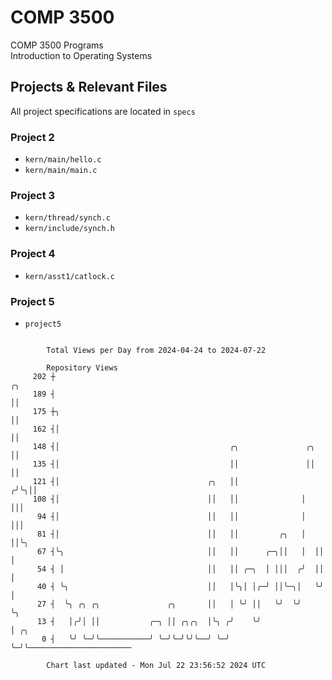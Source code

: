 # COMP 3500
COMP 3500 Programs  
Introduction to Operating Systems  
## Projects & Relevant Files
All project specifications are located in `specs`
### Project 2
- `kern/main/hello.c`
- `kern/main/main.c`
### Project 3
- `kern/thread/synch.c`
- `kern/include/synch.h`
### Project 4
- `kern/asst1/catlock.c`
### Project 5
- `project5`

```

        Total Views per Day from 2024-04-24 to 2024-07-22

        Repository Views
     202 ┼                                                           ╭╮
     189 ┤                                                           ││
     175 ┼╮                                                          ││
     162 ┤│                                                          ││
     148 ┤│                                      ╭╮               ╭╮ ││
     135 ┤│                                      ││               ││ ││
     121 ┤│                                 ╭╮   ││              ╭╯╰╮││
     108 ┤│                                 ││   ││              │  │││
      94 ┤│                                 ││   ││              │  │││
      81 ┤│                                 ││   ││         ╭╮   │  ││╰╮
      67 ┤╰╮                                ││   ││      ╭─╮││   │  ││ │
      54 ┤ │                                ││   ││ ╭─╮  │ │││  ╭╯  ││ │
      40 ┤ ╰╮                               ││   │╰╮│ │╭─╯ ││╰─╮│   ╰╯ │
      27 ┤  ╰╮ ╭╮ ╭╮               ╭╮       ││   │ ╰╯ ││   ╰╯  ╰╯      ╰╮
      13 ┤   │╭╯│ ││           ╭─╮ ││ ╭╮╭╮  │╰╮ ╭╯    ╰╯                │ ╭╮
       0 ┤   ╰╯ ╰─╯╰───────────╯ ╰─╯╰─╯╰╯╰──╯ ╰─╯                       ╰─╯╰───────────────────────

        Chart last updated - Mon Jul 22 23:56:52 2024 UTC
        
```
